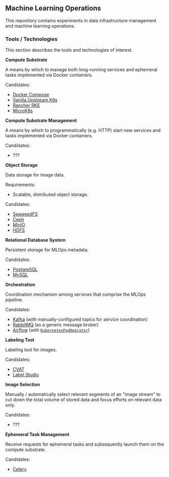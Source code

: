## Machine Learning Operations

This repository contains experiments in data infrastructure management and machine learning operations.

### Tools / Technologies

This section describes the tools and technologies of interest.

**Compute Substrate**

A means by which to manage both long-running services and ephemeral tasks implemented via Docker containers.

Candidates:
- [Docker Compose](https://docs.docker.com/compose/)
- [Vanilla Upstream K8s](https://kubernetes.io/)
- [Rancher RKE](https://rancher.com/docs/rke/latest/en/)
- [MicroK8s](https://microk8s.io/)

**Compute Substrate Management**

A means by which to programmatically (e.g. HTTP) start new services and tasks implemented via Docker containers.

Candidates:
- ???

**Object Storage**

Data storage for image data.

Requirements:
- Scalable, distributed object storage.

Candidates:
- [SeaweedFS](https://github.com/seaweedfs/seaweedfs)
- [Ceph](https://ceph.io/en/)
- [MinIO](https://min.io/)
- [HDFS](https://hadoop.apache.org/docs/r1.2.1/hdfs_design.html)

**Relational Database System**

Persistent storage for MLOps metadata.

Candidates:
- [PostgreSQL](https://www.postgresql.org/)
- [MySQL](https://www.mysql.com/)

**Orchestration**

Coordination mechanism among services that comprise the MLOps pipeline.

Candidates:
- [Kafka](https://kafka.apache.org/) (with manually-configured topics for service coordination)
- [RabbitMQ](https://www.rabbitmq.com/) (as a generic message broker)
- [Airflow](https://airflow.apache.org/) (with [`KubernetesPodOperator`](https://airflow.apache.org/docs/apache-airflow-providers-cncf-kubernetes/stable/operators.html))

**Labeling Tool**

Labeling tool for images.

Candidates:
- [CVAT](https://cvat.org/)
- [Label Studio](https://labelstud.io/)

**Image Selection**

Manually / automatically select relevant segments of an "image stream" to cut down the total volume of stored data and focus efforts on relevant data only.

Candidates:
- ???

**Ephemeral Task Management**

Receive requests for ephemeral tasks and subsequently launch them on the compute substrate.

Candidates:
- [Celery](https://docs.celeryq.dev/en/stable/getting-started/introduction.html)
